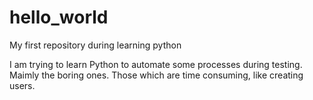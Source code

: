 # hello_world
My first repository during learning python

I am trying to learn Python to automate some processes during testing. Maimly the boring ones.
Those which are time consuming, like creating users.
